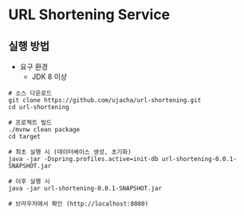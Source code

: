 # URL Shortening Service

## 실행 방법

* 요구 환경
    * JDK 8 이상

```shell
# 소스 다운로드
git clone https://github.com/ujacha/url-shortening.git
cd url-shortening

# 프로젝트 빌드
./mvnw clean package 
cd target

# 최초 실행 시 (데이터베이스 생성, 초기화)
java -jar -Dspring.profiles.active=init-db url-shortening-0.0.1-SNAPSHOT.jar

# 이후 실행 시 
java -jar url-shortening-0.0.1-SNAPSHOT.jar

# 브라우저에서 확인 (http://localhost:8080)

```


